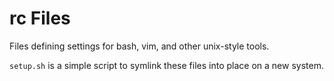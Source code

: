 # rc Files
Files defining settings for bash, vim, and other unix-style tools.

`setup.sh` is a simple script to symlink these files into place on a new system.
